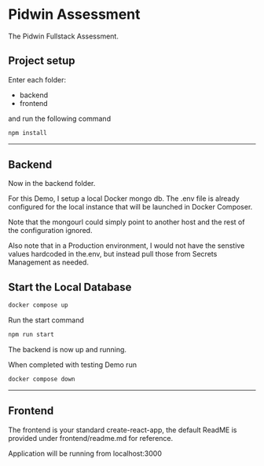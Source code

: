 # Pidwin Assessment

The Pidwin Fullstack Assessment.

## Project setup

Enter each folder:

- backend
- frontend

and run the following command

```bash
npm install
```
---


## Backend
Now in the backend folder. 

For this Demo, I setup a local Docker mongo db. The .env
file is already configured for the local instance that
will be launched in Docker Composer.

Note that the mongourl could simply point to another host and the
rest of the configuration ignored. 

Also note that in a Production environment, I would not
have the senstive values hardcoded in the.env, but instead pull those from  Secrets Management as needed.

## Start the Local Database
```bash
docker compose up
```

Run the start
   command
   ```bash
   npm run start
   ```

The backend is now up and running.


When completed with testing Demo run
```bash
docker compose down
```

---

## Frontend

The frontend is your standard create-react-app, the default ReadME is provided under frontend/readme.md for reference.

Application will be running from localhost:3000
